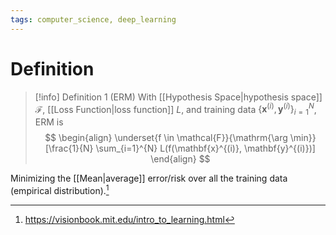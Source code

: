 ```yaml
---
tags: computer_science, deep_learning
---
```


# Definition

> [!info] Definition 1 (ERM)
> With [[Hypothesis Space|hypothesis space]] $\mathcal{F}$, [[Loss Function|loss function]] $L$, and training data $\{\mathbf{x}^{(i)}, \mathbf{y}^{(i)}\}^{N}_{i=1}$, ERM is
> $$
> \begin{align}
> \underset{f \in \mathcal{F}}{\mathrm{\arg \min}} [\frac{1}{N} \sum_{i=1}^{N} L(f(\mathbf{x}^{(i)}, \mathbf{y}^{(i)})]
> \end{align}
> $$

Minimizing the [[Mean|average]] error/risk over all the training data (empirical distribution).[^1]

[^1]: https://visionbook.mit.edu/intro_to_learning.html